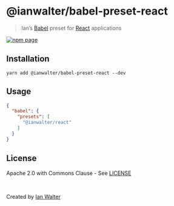 # @ianwalter/babel-preset-react
> Ian’s [Babel][babelUrl] preset for [React][reactUrl] applications

[![npm page][npmImage]][npmUrl]

## Installation

```console
yarn add @ianwalter/babel-preset-react --dev
```

## Usage

```json
{
  "babel": {
    "presets": [
      "@ianwalter/react"
    ]
  }
}
```

## License

Apache 2.0 with Commons Clause - See [LICENSE][licenseUrl]

&nbsp;

Created by [Ian Walter](https://iankwalter.com)

[babelUrl]: https://babeljs.io/
[reactUrl]: https://reactjs.org/
[npmImage]: https://img.shields.io/npm/v/@ianwalter/babel-preset-react.svg
[npmUrl]: https://www.npmjs.com/package/@ianwalter/babel-preset-react
[licenseUrl]: https://github.com/ianwalter/babel-preset-react/blob/master/LICENSE


